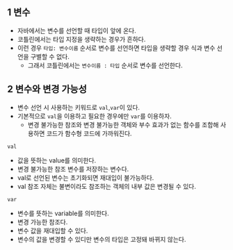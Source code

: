 ## 1 변수

- 자바에서는 변수를 선언할 때 타입이 앞에 온다.
- 코틀린에서는 타입 지정을 생략하는 경우가 흔하다.
- 이런 경우 `타입: 변수이름` 순서로 변수를 선언하면 타입을 생략할 경우 식과 변수 선언을 구별할 수 없다.
  - 그래서 코틀린에서는 `변수이름 : 타입` 순서로 변수를 선언한다.



## 2 변수와 변경 가능성

- 변수 선언 시 사용하는 키워드로 `val`,`var`이 있다.
- 기본적으로 `val`을 이용하고 필요한 경우에만 `var`를 이용하자.
  - 변경 불가능한 참조와 변경 불가능한 객체와 부수 효과가 없는 함수를 조합해 사용하면 코드가 함수형 코드에 가까워진다.



`val`

- 값을 뜻하는 value를 의미한다.
- 변경 불가능한 참조 변수를 저장하는 변수다.
- val로 선언된 변수는 초기화되면 재대입이 불가능하다.
- val 참조 자체는 불변이라도 참조하는 객체의 내부 값은 변경될 수 있다.



`var`

- 변수를 뜻하는 variable를 의미한다.
- 변경 가능한 참조다.
- 변수 값을 재대입할 수 있다.
- 변수의 값을 변경할 수 있디만 변수의 타입은 고정돼 바뀌지 않는다.